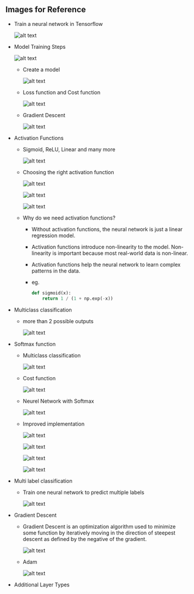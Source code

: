 ## Images for Reference

- Train a neural network in Tensorflow

    ![alt text](image.png)

- Model Training Steps

    ![alt text](image-1.png)

    - Create a model
     
        ![alt text](image-2.png)

    - Loss function and Cost function

        ![alt text](image-3.png)

    - Gradient Descent

        ![alt text](image-4.png)

- Activation Functions

    - Sigmoid, ReLU, Linear and many more

        ![alt text](image-5.png)

    
    - Choosing the right activation function

        ![alt text](image-6.png)

        ![alt text](image-7.png)

        ![alt text](image-8.png)
    
    - Why do we need activation functions?

        - Without activation functions, the neural network is just a linear regression model.

        - Activation functions introduce non-linearity to the model. Non-linearity is important because most real-world data is non-linear.

        - Activation functions help the neural network to learn complex patterns in the data.

        - eg.

            ```python
            def sigmoid(x):
                return 1 / (1 + np.exp(-x))
            ```

- Multiclass classification

    - more than 2 possible outputs

        ![alt text](image-9.png)


- Softmax function

    - Multiclass classification

        ![alt text](image-10.png)

    - Cost function

        ![alt text](image-11.png)

    - Neurel Network with Softmax

        ![alt text](image-12.png)

    - Improved implementation

        ![alt text](image-13.png)

        ![alt text](image-15.png)

        ![alt text](image-14.png)

        ![alt text](image-16.png)

- Multi label classification

    - Train one neural network to predict multiple labels

        ![alt text](image-17.png)

- Gradient Descent

    - Gradient Descent is an optimization algorithm used to minimize some function by iteratively moving in the direction of steepest descent as defined by the negative of the gradient.

        ![alt text](image-18.png)

    - Adam

        ![alt text](image-19.png)

- Additional Layer Types

    

